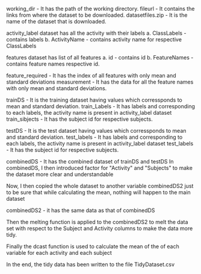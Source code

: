 working_dir - It has the path of the working directory.
fileurl - It contains the links from where the dataset to be downloaded.
datasetfiles.zip - It is the name of the dataset that is downloaded.

activity_label dataset has all the activity with their labels
a. ClassLabels - contains labels 
b. ActivityName - contains activity name for respective ClassLabels

features dataset has list of all features
a. id - contains id
b. FeatureNames - contains feature names respective id.

feature_required - It has the index of all features with only mean and standard deviations
measurement - It has the data for all the feature names with only mean and standard deviations.

trainDS - It is the training dataset having values which corressponds to mean and standard deviation.
train_Labels - It has labels and corresponding to each labels, the activity name is present in activity_label dataset
train_sibjects - It has the subject id for respective subjects.

testDS - It is the test dataset having values which corressponds to mean and standard deviation.
test_labels - It has labels and corresponding to each labels, the activity name is present in activity_label dataset
test_labels - It has the subject id for respective subjects.

combinedDS - It has the combined dataset of trainDS and testDS
In combinedDS, I then introduced factor for "Activity" and "Subjects" to make the dataset more clear and understandable

Now, I then copied the whole dataset to another variable combinedDS2 just to be sure that while calculating the mean, nothing will happen to the main dataset

combinedDS2 - it has the same data as that of combinedDS

Then the melting function is applied to the combinedDS2 to melt the data set with respect to the Subject and Activity columns to make the data more tidy.

Finally the dcast function is used to calculate the mean of the of each variable for each activity and each subject

In the end, the tidy data has been written to the file TidyDataset.csv 
